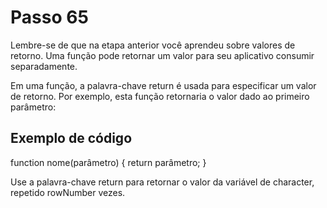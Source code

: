 # Passo 65

Lembre-se de que na etapa anterior você aprendeu sobre valores de retorno. Uma função pode retornar um valor para seu aplicativo consumir separadamente.

Em uma função, a palavra-chave return é usada para especificar um valor de retorno. Por exemplo, esta função retornaria o valor dado ao primeiro parâmetro:

## Exemplo de código

function nome(parâmetro) {
  return parâmetro;
}

Use a palavra-chave return para retornar o valor da variável de character, repetido rowNumber vezes.